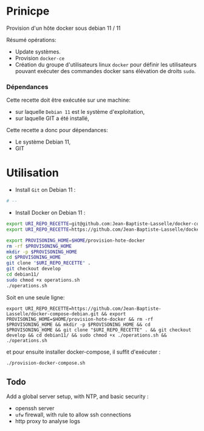 # Prinicpe

Provision d'un hôte docker sous debian 11 / 11

Résumé opérations:

<!-- * Synchronistation serveur NTP. -->
* Update systèmes.
* Provision `docker-ce`
* Création du groupe d'utilisateurs linux `docker` pour définir les utilisateurs pouvant exécuter des commandes docker sans élévation de droits `sudo`.


### Dépendances

Cette recette doit être exécutée sur une machine:
* sur laquelle `Debian 11` est le système d'exploitation,
* sur laquelle GIT a été installé,
<!-- * sur laquelle le système `Debian 11` a été synchronisé sur un serveur NTP -->


Cette recette a donc pour dépendances:

* Le système Debian 11,
* GIT
<!-- * un serveur NTP -->


# Utilisation


* Install `Git` on Debian 11 :

```bash
# --

```

* Install Docker on Debian 11 :

```bash
export URI_REPO_RECETTE=git@github.com:Jean-Baptiste-Lasselle/docker-compose-debian.git
export URI_REPO_RECETTE=https://github.com/Jean-Baptiste-Lasselle/docker-compose-debian.git

export PROVISONING_HOME=$HOME/provision-hote-docker
rm -rf $PROVISONING_HOME
mkdir -p $PROVISONING_HOME
cd $PROVISONING_HOME
git clone "$URI_REPO_RECETTE" .
git checkout develop
cd debian11/
sudo chmod +x operations.sh
./operations.sh
```

Soit en une seule ligne:

```
export URI_REPO_RECETTE=https://github.com/Jean-Baptiste-Lasselle/docker-compose-debian.git && export PROVISONING_HOME=$HOME/provision-hote-docker && rm -rf $PROVISONING_HOME && mkdir -p $PROVISONING_HOME && cd $PROVISONING_HOME && git clone "$URI_REPO_RECETTE" . && git checkout develop && cd debian11/ && sudo chmod +x ./operations.sh && ./operations.sh
```

et pour ensuite installer docker-compose, il suffit d'exécuter :

```bash
./provision-docker-compose.sh
```




## Todo

Add a global server setup, with NTP, and basic security :

* openssh server
* `ufw` firewall, with rule to allow ssh connections
* http proxy to analyse logs
